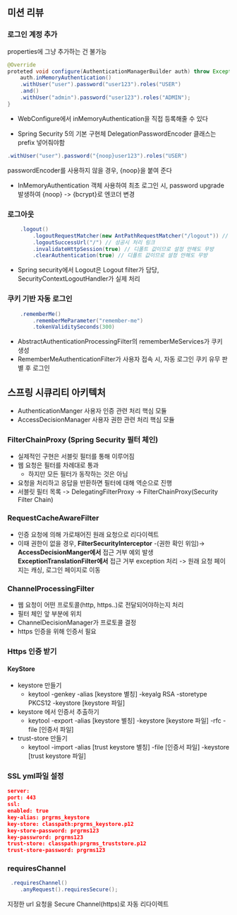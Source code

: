 ## 미션 리뷰
### 로그인 계정 추가
properties에 그냥 추가하는 건 불가능
```java
@Override
proteted void configure(AuthenticationManagerBuilder auth) throw Exception {
	auth.inMemoryAuthentication()
	.withUser("user").password("user123").roles("USER")
	.and()
	.withUser("admin").password("user123").roles("ADMIN");
}
```
- WebConfigure에서 inMemoryAuthentication을 직접 등록해줄 수 있다

- Spring Security 5의 기본 구현체 DelegationPasswordEncoder 클래스는 prefix 넣어줘야함
```java
.withUser("user").password("{noop}user123").roles("USER")
```
passwordEncoder를 사용하지 않을 경우, {noop}을 붙여 준다

- InMemoryAuthentication 객체 사용하여 최초 로그인 시, 
  password upgrade 발생하여 {noop} -> {bcrypt}로 엔코더 변경
### 로그아웃
```java
	.logout()
		.logoutRequestMatcher(new AntPathRequestMatcher("/logout")) // 로그아웃 링크
		.logoutSuccessUrl("/") // 성공시 처리 링크
		.invalidateHttpSession(true) // 디폴트 값이므로 설정 안해도 무방
		.clearAuthentication(true) // 디폴트 값이므로 설정 안해도 무방
```
- Spring security에서 Logout은 Logout filter가 담당, SecurityContextLogoutHandler가 실제 처리
### 쿠키 기반 자동 로그인
```java
	.rememberMe()
		.rememberMeParameter("remember-me")
		.tokenValiditySeconds(300)
```
- AbstractAuthenticationProcessingFilter의 rememberMeServices가 쿠키 생성
- RememberMeAuthenticationFilter가 사용자 접속 시, 자동 로그인 쿠키 유무 판별 후 로그인
## 스프링 시큐리티 아키텍처
- AuthenticationManger 사용자 인증 관련 처리 핵심 모듈
- AccessDecisionManager 사용자 권한 관련 처리 핵심 모듈
### FilterChainProxy (Spring Security 필터 체인)
- 실제적인 구현은 서블릿 필터를 통해 이루어짐
- 웹 요청은 필터를 차례대로 통과
  - 하지만 모든 필터가 동작하는 것은 아님
- 요청을 처리하고 응답을 반환하면 필터에 대해 역순으로 진행
- 서블릿 필터 목록 -> DelegatingFilterProxy -> FilterChainProxy(Security Filter Chain)
### RequestCacheAwareFilter
- 인증 요청에 의해 가로채어진 원래 요청으로 리다이렉트
- 이때 권한이 없을 경우, 
  **FilterSecurityInterceptor** -(권한 확인 위임)-> **AccessDecisionManger에서** 접근 거부 예외 발생 **ExceptionTranslationFilter에서** 접근 거부 exception 처리
  -> 원래 요청 페이지는 캐싱, 로그인 페이지로 이동
### ChannelProcessingFilter
- 웹 요청이 어떤 프로토콜(http, https..)로 전달되어야하는지 처리
- 필터 체인 앞 부분에 위치
- ChannelDecisionManager가 프로토콜 결정
- https 인증을 위해 인증서 필요
### Https 인증 받기
#### KeyStore
- keystore 만들기
  - keytool -genkey -alias [keystore 별칭] -keyalg RSA -storetype PKCS12 -keystore [keystore 파일]
- keystore 에서 인증서 추출하기
  - keytool -export -alias [keystore 별칭] -keystore [keystore 파일] -rfc -file [인증서 파일]
- trust-store 만들기
  - keytool -import -alias [trust keystore 별칭] -file [인증서 파일] -keystore [trust keystore 파일]
### SSL yml파일 설정
```json
server:  
port: 443  
ssl:  
enabled: true  
key-alias: prgrms_keystore  
key-store: classpath:prgrms_keystore.p12  
key-store-password: prgrms123  
key-passwrord: prgrms123  
trust-store: classpath:prgrms_truststore.p12  
trust-store-password: prgrms123
```
### requiresChannel
```java
 .requiresChannel()
	.anyRequest().requiresSecure();
```
지정한 url 요청을 Secure Channel(https)로 자동 리다이렉트